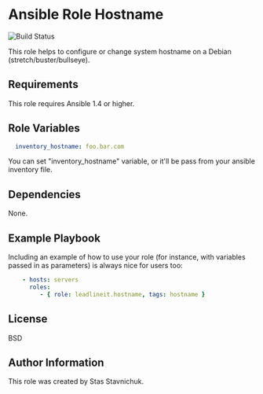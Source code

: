 # Ansible Role Hostname

![Build Status](https://github.com/leadlineit/ansible-role-hostname/actions/workflows/ansible-galaxy-ci.yml/badge.svg)

This role helps to configure or change system hostname on a Debian (stretch/buster/bullseye).

Requirements
------------

This role requires Ansible 1.4 or higher.

Role Variables
--------------

```yaml
  inventory_hostname: foo.bar.com
```
You can set "inventory_hostname" variable, or it'll be pass from your ansible inventory file.

Dependencies
------------

None.

Example Playbook
----------------

Including an example of how to use your role (for instance, with variables passed in as parameters) is always nice for users too:

```yaml
    - hosts: servers
      roles:
         - { role: leadlineit.hostname, tags: hostname }
```

License
-------

BSD

Author Information
------------------

This role was created by Stas Stavnichuk.
